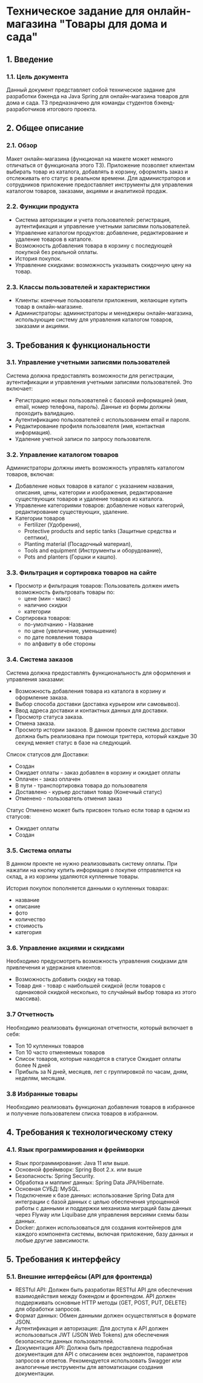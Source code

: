 # Техническое задание для онлайн-магазина "Товары для дома и сада"


## 1. Введение


### 1.1. Цель документа


Данный документ представляет собой техническое задание для разработки бэкенда на Java Spring для онлайн-магазина товаров
для дома и сада. ТЗ предназначено для команды студентов бэкенд-разработчиков итогового проекта.


## 2. Общее описание


### 2.1. Обзор


Макет онлайн-магазина (функционал на макете может немного отличаться от функционала этого ТЗ).
Приложение позволяет клиентам выбирать товар из каталога, добавлять в корзину, оформлять заказ и отслеживать его статус
в реальном времени. Для администраторов и сотрудников приложение предоставляет инструменты для управления каталогом
товаров, заказами, акциями и аналитикой продаж.


### 2.2. Функции продукта


- Система авторизации и учета пользователей: регистрация, аутентификация и управление учетными записями пользователей.
- Управление каталогом продуктов: добавление, редактирование и удаление товаров в каталоге.
- Возможность добавления товара в корзину с последующей покупкой без реальной оплаты.
- История покупок.
- Управление скидками: возможность указывать скидочную цену на товар.


### 2.3. Классы пользователей и характеристики


- Клиенты: конечные пользователи приложения, желающие купить товар в онлайн-магазине.
- Администраторы: администраторы и менеджеры онлайн-магазина, использующие систему для управления каталогом товаров,
  заказами и акциями.


## 3. Требования к функциональности


### 3.1. Управление учетными записями пользователей


Система должна предоставлять возможности для регистрации, аутентификации и управления учетными записями пользователей.
Это включает:

- Регистрацию новых пользователей с базовой информацией (имя, email, номер телефона, пароль). Данные из формы должны
  проходить валидацию.
- Аутентификацию пользователей с использованием email и пароля.
- Редактирование профиля пользователя (имя, контактная информация).
- Удаление учетной записи по запросу пользователя.


### 3.2. Управление каталогом товаров


Администраторы должны иметь возможность управлять каталогом товаров, включая:

- Добавление новых товаров в каталог с указанием названия, описания, цены, категории и изображения, редактирование
  существующих товаров и удаление товаров из каталога.
- Управление категориями товаров: добавление новых категорий, редактирование существующих, удаление.
- Категории товаров
    - Fertilizer (Удобрения),
    - Protective products and septic tanks (Защитные средства и септики),
    - Planting material (Посадочный материал),
    - Tools and equipment (Инструменты и оборудование),
    - Pots and planters (Горшки и кашпо).


### 3.3. Фильтрация и сортировка товаров на сайте


- Просмотр и фильтрация товаров: Пользователь должен иметь возможность фильтровать товары по:
    - цене (мин - макс)
    - наличию скидки
    - категории
- Сортировка товаров:
    - по-умолчанию - Название
    - по цене (увеличение, уменьшение)
    - по дате появления товара
    - по алфавиту в обе стороны


### 3.4. Система заказов


Система должна предоставлять функциональность для оформления и управления заказами:

- Возможность добавления товара из каталога в корзину и оформление заказа.
- Выбор способа доставки (доставка курьером или самовывоз).
- Ввод адреса доставки и контактных данных для доставки.
- Просмотр статуса заказа.
- Отмена заказа.
- Просмотр истории заказов.
  В данном проекте система доставки должна быть реализована при помощи триггера, который каждые 30 секунд меняет статус
  в базе на следующий.

Список статусов для Доставки:

- Создан
- Ожидает оплаты - заказ добавлен в корзину и ожидает оплаты
- Оплачен - заказ оплачен
- В пути - транспортировка товара до пользователя
- Доставлено - курьер доставил товар (Конечный статус)
- Отменено - пользователь отменил заказ

Статус Отменено может быть присвоен только если товар в одном из статусов:

- Ожидает оплаты
- Создан


### 3.5. Система оплаты


В данном проекте не нужно реализовывать систему оплаты. При нажатии на кнопку купить информация о покупке отправляется
на склад, а из корзины удаляются купленные товары.

История покупок пополняется данными о купленных товарах:
- название
- описание
- фото
- количество
- стоимость
- категория


### 3.6. Управление акциями и скидками


Необходимо предусмотреть возможность управления скидками для привлечения и удержания клиентов:
- Возможность добавить скидку на товар.
- Товар дня - товар с наибольшей скидкой (если товаров с одинаковой скидкой несколько, то случайный выбор товара из
этого массива).


### 3.7 Отчетность


Необходимо реализовать функционал отчетности, который включает в себя:
- Топ 10 купленных товаров
- Топ 10 часто отменяемых товаров
- Список товаров, которые находятся в статусе Ожидает оплаты более N дней
- Прибыль за N дней, месяцев, лет с группировкой по часам, дням, неделям, месяцам.


### 3.8 Избранные товары


Необходимо реализовать функционал добавления товаров в избранное и получение пользователем списка товаров в избранном.


## 4. Требования к технологическому стеку


   ### 4.1. Язык программирования и фреймворки


   - Язык программирования: Java 11 или выше.
   - Основной фреймворк: Spring Boot 2.x. или выше
   - Безопасность: Spring Security.
   - Обработка и маппинг данных: Spring Data JPA/Hibernate.
   - Основная СУБД: MySQL.
   - Подключение к базе данных: использование Spring Data для интеграции с базой данных с целью обеспечения упрощенной
   работы с данными и поддержки механизма миграций базы данных через Flyway или Liquibase для управления версиями схемы
   базы данных.
   - Docker: должен использоваться для создания контейнеров для каждого компонента системы, включая приложение, базу
   данных и любые другие зависимости.


## 5. Требования к интерфейсу


   ### 5.1. Внешние интерфейсы (API для фронтенда)


   - RESTful API: Должен быть разработан RESTful API для обеспечения взаимодействия между бэкендом и фронтендом. API
   должен поддерживать основные HTTP методы (GET, POST, PUT, DELETE) для обработки запросов.
   - Формат данных: Обмен данными должен осуществляться в формате JSON.
   - Аутентификация и авторизация: Для доступа к API должен использоваться JWT (JSON Web Tokens) для обеспечения
   безопасности данных пользователей.
   - Документация API: Должна быть предоставлена подробная документация для API с описанием всех эндпоинтов, параметров
   запросов и ответов. Рекомендуется использовать Swagger или аналогичные инструменты для автоматизации создания
   документации.
  